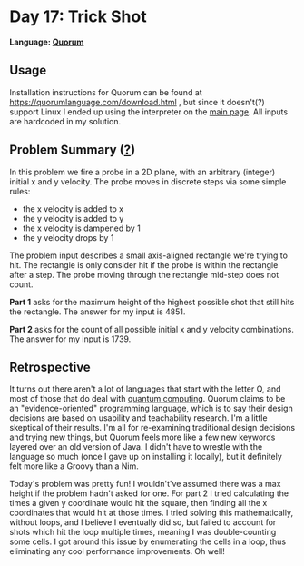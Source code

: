 # Day 17: Trick Shot

**Language: [Quorum](https://quorumlanguage.com/)**

## Usage

Installation instructions for Quorum can be found at https://quorumlanguage.com/download.html , but since it doesn't(?) support Linux I ended up using the interpreter on the [main page](https://quorumlanguage.com/).
All inputs are hardcoded in my solution.

## Problem Summary ([?](https://adventofcode.com/2021/day/17))

In this problem we fire a probe in a 2D plane, with an arbitrary (integer) initial x and y velocity.
The probe moves in discrete steps via some simple rules:
- the x velocity is added to x
- the y velocity is added to y
- the x velocity is dampened by 1
- the y velocity drops by 1

The problem input describes a small axis-aligned rectangle we're trying to hit.
The rectangle is only consider hit if the probe is within the rectangle after a step.
The probe moving through the rectangle mid-step does not count.

**Part 1** asks for the maximum height of the highest possible shot that still hits the rectangle.
The answer for my input is 4851.

**Part 2** asks for the count of all possible initial x and y velocity combinations.
The answer for my input is 1739.

## Retrospective

It turns out there aren't a lot of languages that start with the letter Q, and most of those that do deal with [quantum computing](https://en.wikipedia.org/wiki/Quantum_programming).
Quorum claims to be an "evidence-oriented" programming language, which is to say their design decisions are based on usability and teachability research.
I'm a little skeptical of their results.
I'm all for re-examining traditional design decisions and trying new things, but Quorum feels more like a few new keywords layered over an old version of Java.
I didn't have to wrestle with the language so much (once I gave up on installing it locally), but it definitely felt more like a Groovy than a Nim.

Today's problem was pretty fun!
I wouldn't've assumed there was a max height if the problem hadn't asked for one.
For part 2 I tried calculating the times a given y coordinate would hit the square, then finding all the x coordinates that would hit at those times.
I tried solving this mathematically, without loops, and I believe I eventually did so, but failed to account for shots which hit the loop multiple times, meaning I was double-counting some cells.
I got around this issue by enumerating the cells in a loop, thus eliminating any cool performance improvements.
Oh well!
